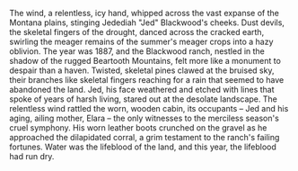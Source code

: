 The wind, a relentless, icy hand, whipped across the vast expanse of the Montana plains, stinging Jedediah "Jed" Blackwood's cheeks.  Dust devils, the skeletal fingers of the drought, danced across the cracked earth, swirling the meager remains of the summer's meager crops into a hazy oblivion.  The year was 1887, and the Blackwood ranch, nestled in the shadow of the rugged Beartooth Mountains, felt more like a monument to despair than a haven.  Twisted, skeletal pines clawed at the bruised sky, their branches like skeletal fingers reaching for a rain that seemed to have abandoned the land.  Jed, his face weathered and etched with lines that spoke of years of harsh living, stared out at the desolate landscape.  The relentless wind rattled the worn, wooden cabin, its occupants – Jed and his aging, ailing mother, Elara – the only witnesses to the merciless season's cruel symphony.  His worn leather boots crunched on the gravel as he approached the dilapidated corral, a grim testament to the ranch's failing fortunes.  Water was the lifeblood of the land, and this year, the lifeblood had run dry.
